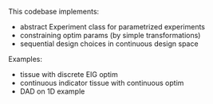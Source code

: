 

This codebase implements:
- abstract Experiment class for parametrized experiments
- constraining optim params (by simple transformations)
- sequential design choices in continuous design space


Examples:
- tissue with discrete EIG optim
- continuous indicator tissue with continuous optim
- DAD on 1D example